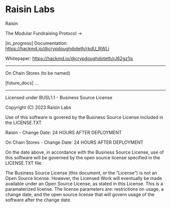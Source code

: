 # Raisin Labs


Raisin 

The Modular Fundraising Protocol ->

[in_progress]
Documentation: https://hackmd.io/@crypdoughdoteth/rkdU_RWLi

Whitepaper: https://hackmd.io/@crypdoughdoteth/rJ62gz1is
______________________________________________________________

On Chain Stores (to be named)

[future_docs]
...
______________________________________________________________

Licensed under BUSL1.1 - Business Source License

Copyright (C) 2023 Raisin Labs

Use of this software is govered by the Business Source License included in the LICENSE.TXT

Raisin - Change Date: 24 HOURS AFTER DEPLOYMENT

On Chain Stores - Change Date: 24 HOURS AFTER DEPLOYMENT

On the date above, in accordance with the Business Source License, use of this software will be governed by the open source license specified in the LICENSE.TXT file.

The Business Source License (this document, or the “License”) is not an Open Source license. However, the Licensed Work will eventually be made available under an Open Source License, as stated in this License. This is a paramaterized license. The license parameters are: restrictions on usage, a change date, and the open source license that will govern usage of the software after the change date.
